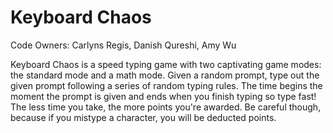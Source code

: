 # Keyboard Chaos
Code Owners: Carlyns Regis, Danish Qureshi, Amy Wu

Keyboard Chaos is a speed typing game with two captivating game modes: the standard mode and a math mode. Given a random prompt, type out the given prompt following a series of random typing rules. The time begins the moment the prompt is given and ends when you finish typing so type fast! The less time you take, the more points you're awarded. Be careful though, because if you mistype a character, you will be deducted points.
